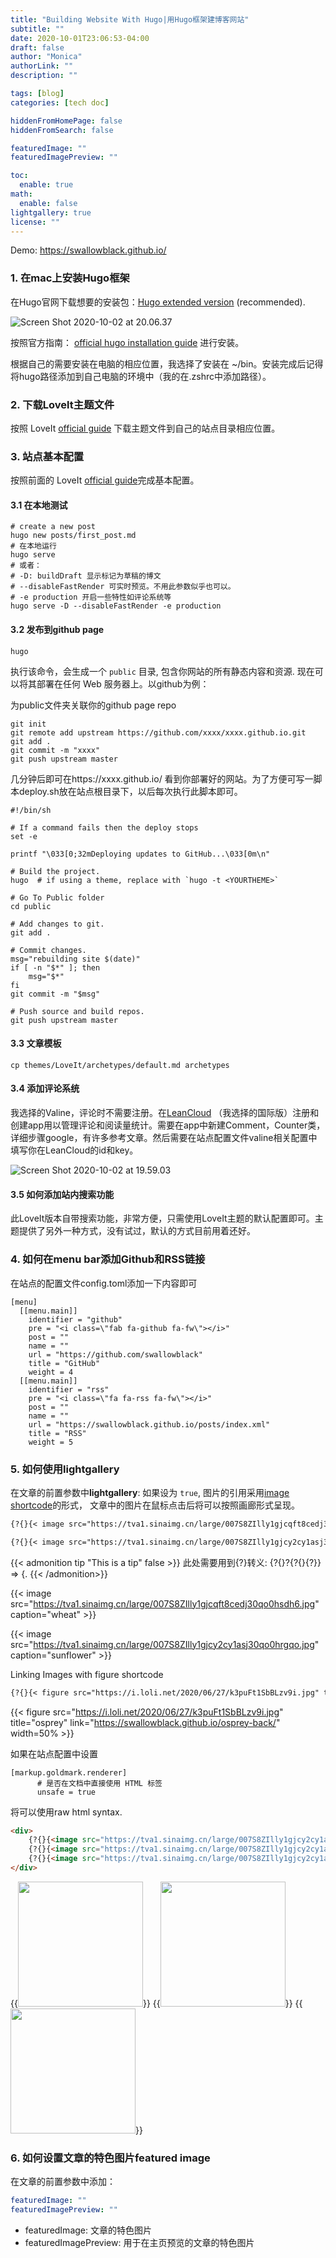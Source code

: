 ```yaml
---
title: "Building Website With Hugo|用Hugo框架建博客网站"
subtitle: ""
date: 2020-10-01T23:06:53-04:00
draft: false
author: "Monica"
authorLink: ""
description: ""

tags: [blog]
categories: [tech doc]

hiddenFromHomePage: false
hiddenFromSearch: false

featuredImage: ""
featuredImagePreview: ""

toc:
  enable: true
math:
  enable: false
lightgallery: true
license: ""
---
```




Demo: https://swallowblack.github.io/

### 1. 在mac上安装Hugo框架

在Hugo官网下载想要的安装包：[Hugo extended version](https://github.com/gohugoio/hugo/releases) (recommended).



![Screen Shot 2020-10-02 at 20.06.37](https://tva1.sinaimg.cn/large/007S8ZIlly1gjbttzrvvbj31ew086763.jpg)



按照官方指南： [official hugo installation guide](https://gohugo.io/getting-started/installing/)  进行安装。

根据自己的需要安装在电脑的相应位置，我选择了安装在 ~/bin。安装完成后记得将hugo路径添加到自己电脑的环境中（我的在.zshrc中添加路径）。

<!--more-->

### 2. 下载Lovelt主题文件

按照 LoveIt [official guide](https://hugoloveit.com/zh-cn/theme-documentation-basics/#5-%E6%90%9C%E7%B4%A2) 下载主题文件到自己的站点目录相应位置。

### 3. 站点基本配置

按照前面的 LoveIt [official guide](https://hugoloveit.com/zh-cn/theme-documentation-basics/#5-%E6%90%9C%E7%B4%A2)完成基本配置。

#### 3.1 在本地测试

```shell
# create a new post
hugo new posts/first_post.md
# 在本地运行
hugo serve
# 或者：
# -D: buildDraft 显示标记为草稿的博文
# --disableFastRender 可实时预览。不用此参数似乎也可以。
# -e production 开启一些特性如评论系统等
hugo serve -D --disableFastRender -e production
```



#### 3.2 发布到github page

```shell
hugo
```

执行该命令，会生成一个 `public` 目录, 包含你网站的所有静态内容和资源. 现在可以将其部署在任何 Web 服务器上。以github为例：

为public文件夹关联你的github page repo

```shell
git init
git remote add upstream https://github.com/xxxx/xxxx.github.io.git
git add .
git commit -m "xxxx"
git push upstream master
```

几分钟后即可在https://xxxx.github.io/ 看到你部署好的网站。为了方便可写一脚本deploy.sh放在站点根目录下，以后每次执行此脚本即可。

```shell
#!/bin/sh

# If a command fails then the deploy stops
set -e

printf "\033[0;32mDeploying updates to GitHub...\033[0m\n"

# Build the project.
hugo  # if using a theme, replace with `hugo -t <YOURTHEME>`

# Go To Public folder
cd public

# Add changes to git.
git add .

# Commit changes.
msg="rebuilding site $(date)"
if [ -n "$*" ]; then
	msg="$*"
fi
git commit -m "$msg"

# Push source and build repos.
git push upstream master
```



#### 3.3 文章模板

```shell
cp themes/LoveIt/archetypes/default.md archetypes
```



#### 3.4 添加评论系统

我选择的Valine，评论时不需要注册。在[LeanCloud](https://leancloud.app/) （我选择的国际版）注册和创建app用以管理评论和阅读量统计。需要在app中新建Comment，Counter类，详细步骤google，有许多参考文章。然后需要在站点配置文件valine相关配置中填写你在LeanCloud的id和key。

![Screen Shot 2020-10-02 at 19.59.03](https://tva1.sinaimg.cn/large/007S8ZIlly1gjbtttbcb9j30qo0oijtz.jpg)



#### 3.5 如何添加站内搜索功能

此LoveIt版本自带搜索功能，非常方便，只需使用LoveIt主题的默认配置即可。主题提供了另外一种方式，没有试过，默认的方式目前用着还好。

### 4. 如何在menu bar添加Github和RSS链接

在站点的配置文件config.toml添加一下内容即可

```shell
[menu]
  [[menu.main]]
    identifier = "github"
    pre = "<i class=\"fab fa-github fa-fw\"></i>"
    post = ""
    name = ""
    url = "https://github.com/swallowblack"
    title = "GitHub"
    weight = 4
  [[menu.main]]
    identifier = "rss"
    pre = "<i class=\"fa fa-rss fa-fw\"></i>"
    post = ""
    name = ""
    url = "https://swallowblack.github.io/posts/index.xml"
    title = "RSS"
    weight = 5

```

### 5. 如何使用lightgallery

在文章的前置参数中**lightgallery**: 如果设为 `true`, 图片的引用采用[image shortcode](https://hugoloveit.com/theme-documentation-extended-shortcodes/#image)的形式， 文章中的图片在鼠标点击后将可以按照画廊形式呈现。


```Markdown
{?{}{< image src="https://tva1.sinaimg.cn/large/007S8ZIlly1gjcqft8cedj30qo0hsdh6.jpg" caption="wheat" >}}

{?{}{< image src="https://tva1.sinaimg.cn/large/007S8ZIlly1gjcy2cy1asj30qo0hrgqo.jpg" caption="sunflower" >}}
```

{{< admonition tip "This is a tip" false >}}
此处需要用到{?}转义: {?{}?{?{}{?}} => {.
{{< /admonition>}}


{{< image src="https://tva1.sinaimg.cn/large/007S8ZIlly1gjcqft8cedj30qo0hsdh6.jpg" caption="wheat" >}}

{{< image src="https://tva1.sinaimg.cn/large/007S8ZIlly1gjcy2cy1asj30qo0hrgqo.jpg" caption="sunflower" >}}


Linking Images with figure shortcode

```Markdown
{?{}{< figure src="https://i.loli.net/2020/06/27/k3puFt1SbBLzv9i.jpg" title="osprey" link="https://swallowblack.github.io/osprey-back/" width=50% >}}
```

{{< figure src="https://i.loli.net/2020/06/27/k3puFt1SbBLzv9i.jpg" title="osprey" link="https://swallowblack.github.io/osprey-back/" width=50% >}}

如果在站点配置中设置
```shell
[markup.goldmark.renderer]
      # 是否在文档中直接使用 HTML 标签
      unsafe = true
```
将可以使用raw html syntax.

```html
<div>
    {?{}{<image src="https://tva1.sinaimg.cn/large/007S8ZIlly1gjcy2cy1asj30qo0hrgqo.jpg" width="200px" >}}
    {?{}{<image src="https://tva1.sinaimg.cn/large/007S8ZIlly1gjcy2cy1asj30qo0hrgqo.jpg" width="200px" >}}
    {?{}{<image src="https://tva1.sinaimg.cn/large/007S8ZIlly1gjcy2cy1asj30qo0hrgqo.jpg" width="200px" >}}
</div>
```
<div>
    {{<image src="https://tva1.sinaimg.cn/large/007S8ZIlly1gjcy2cy1asj30qo0hrgqo.jpg" width="200px" >}}
    {{<image src="https://tva1.sinaimg.cn/large/007S8ZIlly1gjcy2cy1asj30qo0hrgqo.jpg" width="200px" >}}
    {{<image src="https://tva1.sinaimg.cn/large/007S8ZIlly1gjcy2cy1asj30qo0hrgqo.jpg" width="200px" >}}
</div>


### 6. 如何设置文章的特色图片featured image

在文章的前置参数中添加：

```yaml
featuredImage: ""
featuredImagePreview: ""
```

- featuredImage: 文章的特色图片
- featuredImagePreview: 用于在主页预览的文章的特色图片




